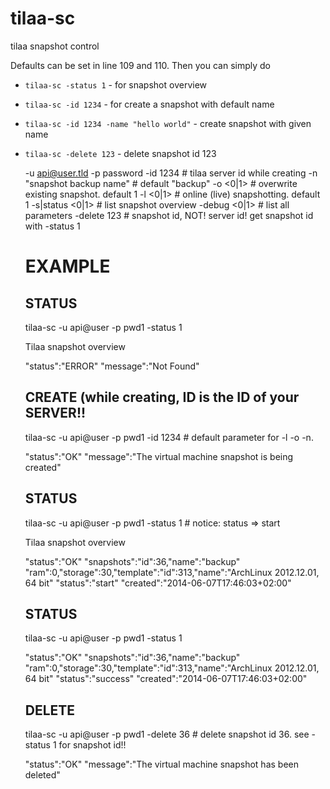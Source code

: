 tilaa-sc
========

tilaa snapshot control

Defaults can be set in line 109 and 110. Then you can simply do  
* `tilaa-sc -status 1` - for snapshot overview  
* `tilaa-sc -id 1234` - for create a snapshot with default name
* `tilaa-sc -id 1234 -name "hello world"` - create snapshot with given name  
* `tilaa-sc -delete 123` - delete snapshot id 123


	-u api@user.tld
	-p password
	-id 1234 # tilaa server id while creating
	-n "snapshot backup name" # default "backup"
	-o <0|1> # overwrite existing snapshot. default 1
	-l <0|1> # online (live) snapshotting. default 1
	-s|status <0|1> # list snapshot overview
	-debug <0|1> # list all parameters
	-delete 123 # snapshot id, NOT! server id! get snapshot id with -status 1

	EXAMPLE
	=======

	## STATUS
	tilaa-sc -u api@user -p pwd1 -status 1

	Tilaa snapshot overview

	"status":"ERROR"
	"message":"Not Found"

	## CREATE (while creating, ID is the ID of your SERVER!!
	tilaa-sc -u api@user -p pwd1 -id 1234 # default parameter for -l -o -n.

	"status":"OK"
	"message":"The virtual machine snapshot is being created"

	## STATUS
	tilaa-sc -u api@user -p pwd1 -status 1 # notice: status => start

	Tilaa snapshot overview

	"status":"OK"
	"snapshots":"id":36,"name":"backup"
	"ram":0,"storage":30,"template":"id":313,"name":"ArchLinux 2012.12.01, 64 bit"
	"status":"start"
	"created":"2014-06-07T17:46:03+02:00"

	## STATUS
	tilaa-sc -u api@user -p pwd1 -status 1

	"status":"OK"
	"snapshots":"id":36,"name":"backup"
	"ram":0,"storage":30,"template":"id":313,"name":"ArchLinux 2012.12.01, 64 bit"
	"status":"success"
	"created":"2014-06-07T17:46:03+02:00"

	## DELETE
	tilaa-sc -u api@user -p pwd1 -delete 36 # delete snapshot id 36. see -status 1 for snapshot id!!

	"status":"OK"
	"message":"The virtual machine snapshot has been deleted"
	

